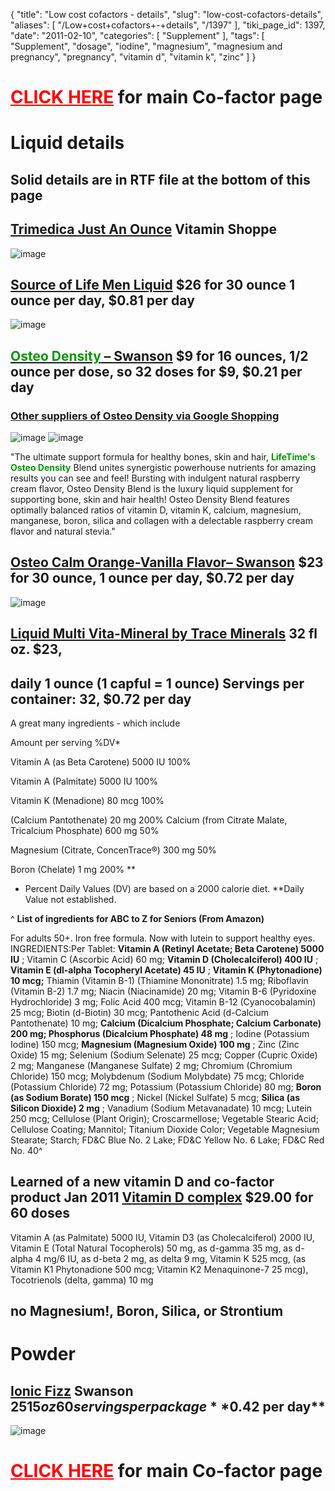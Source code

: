{
    "title": "Low cost cofactors - details",
    "slug": "low-cost-cofactors-details",
    "aliases": [
        "/Low+cost+cofactors+-+details",
        "/1397"
    ],
    "tiki_page_id": 1397,
    "date": "2011-02-10",
    "categories": [
        "Supplement"
    ],
    "tags": [
        "Supplement",
        "dosage",
        "iodine",
        "magnesium",
        "magnesium and pregnancy",
        "pregnancy",
        "vitamin d",
        "vitamin k",
        "zinc"
    ]
}


# <a href="/posts/click-here" style="color: red; text-decoration: underline;" title="This link has an unknown page_id: 1270">CLICK HERE</a> for main Co-factor page

# Liquid details

## Solid details are in RTF file at the bottom of this page

## [Trimedica Just An Ounce](http://www.vitaminshoppe.com/store/en/browse/sku_detail.jsp?id=TP-2017&sourceType=cs&source=FG&cm_mmc=Shopping%20Engines-_-googleproduct-_-Just%20An%20Ounce%20Calcium%20Magnesium%20-%2016%20Ounces%20Liquid%20-%20Vitamin%20K-_-TP-2017&ci_src=14110944&ci_sku=TP-2017) Vitamin Shoppe

<img src="https://d1bk1kqxc0sym.cloudfront.net/attachments/png/trimedica.png" alt="image">

## [Source of Life Men Liquid](http://www.4allvitamins.com/product_info.php?products_id=1186&product_configuration_id=1544&referrer=google%20) $26 for 30 ounce  1 ounce per day, $0.81 per day

<img src="https://d1bk1kqxc0sym.cloudfront.net/attachments/png/mens.png" alt="image">

## [<span style="color:#090;">Osteo Density</span> – Swanson](http://www.swansonvitamins.com/LFT006/ItemDetail?n=0)  $9 for 16 ounces, 1/2 ounce per dose, so 32 doses for $9, $0.21 per day

### [Other suppliers of Osteo Density via Google Shopping](http://www.google.com/products/catalog?hl=en&biw=1103&bih=439&q=%22osteo+density%22+liquid&um=1&ie=UTF-8&cid=14284603075173101785&ei=I8kdTcjWFYy8sQP5naTcAg&sa=X&oi=product_catalog_result&ct=result&resnum=1&ved=0CDgQ8wIwAA#)

<img src="https://d1bk1kqxc0sym.cloudfront.net/attachments/png/osteodensity.png" alt="image">
<img src="https://d1bk1kqxc0sym.cloudfront.net/attachments/png/osteo-density-2.png" alt="image">

"The ultimate support formula for healthy bones, skin and hair,   **<span style="color:#090;">LifeTime's Osteo Density</span>**  Blend unites synergistic powerhouse nutrients for amazing results you can see and feel! Bursting with indulgent natural raspberry cream flavor, Osteo Density Blend is the luxury liquid supplement for supporting bone, skin and hair health! Osteo Density Blend features optimally balanced ratios of vitamin D, vitamin K, calcium, magnesium, manganese, boron, silica and collagen with a delectable raspberry cream flavor and natural stevia."

## [Osteo Calm Orange-Vanilla Flavor– Swanson](http://www.swansonvitamins.com/NVT009/ItemDetail?n=765+4294959867)  $23 for 30 ounce, 1 ounce per day, $0.72 per day

<img src="https://d1bk1kqxc0sym.cloudfront.net/attachments/png/osteo.png" alt="image">

## [Liquid Multi Vita-Mineral by Trace Minerals](http://www.911healthshop.com/vita-mineral-trace.html?mr:trackingCode=75CC9817-FA81-DE11-9973-0019B9C2BEFD&mr:referralID=NA) 32 fl oz. $23,

## daily 1 ounce (1 capful = 1 ounce) Servings per container: 32, $0.72 per day

A great many ingredients - which include

Amount per serving %DV*

Vitamin A (as Beta Carotene) 5000 IU 100% 

Vitamin A (Palmitate) 5000 IU 100% 

Vitamin K (Menadione) 80 mcg 100% 

(Calcium Pantothenate) 20 mg 200% Calcium (from Citrate Malate, Tricalcium Phosphate) 600 mg 50% 

Magnesium (Citrate, ConcenTrace®) 300 mg 50% 

Boron (Chelate) 1 mg 200% ** 

* Percent Daily Values (DV) are based on a 2000 calorie diet. **Daily Value not established.

^ **List of ingredients  for ABC to Z for Seniors (From Amazon)** 

For adults 50+. Iron free formula. Now with lutein to support healthy eyes. INGREDIENTS:Per Tablet:  **Vitamin A (Retinyl Acetate; Beta Carotene) 5000 IU** ; Vitamin C (Ascorbic Acid) 60 mg;  **Vitamin D (Cholecalciferol) 400 IU** ;  **Vitamin E (dl-alpha Tocopheryl Acetate) 45 IU** ;  **Vitamin K (Phytonadione) 10 mcg;**  Thiamin (Vitamin B-1) (Thiamine Mononitrate) 1.5 mg; Riboflavin (Vitamin B-2) 1.7 mg; Niacin (Niacinamide) 20 mg; Vitamin B-6 (Pyridoxine Hydrochloride) 3 mg; Folic Acid 400 mcg; Vitamin B-12 (Cyanocobalamin) 25 mcg; Biotin (d-Biotin) 30 mcg; Pantothenic Acid (d-Calcium Pantothenate) 10 mg;  **Calcium (Dicalcium Phosphate; Calcium Carbonate) 200 mg; Phosphorus (Dicalcium Phosphate) 48 mg** ; Iodine (Potassium Iodine) 150 mcg;  **Magnesium (Magnesium Oxide) 100 mg** ; Zinc (Zinc Oxide) 15 mg; Selenium (Sodium Selenate) 25 mcg; Copper (Cupric Oxide) 2 mg; Manganese (Manganese Sulfate) 2 mg; Chromium (Chromium Chloride) 150 mcg; Molybdenum (Sodium Molybdate) 75 mcg; Chloride (Potassium Chloride) 72 mg; Potassium (Potassium Chloride) 80 mg;  **Boron (as Sodium Borate) 150 mcg** ; Nickel (Nickel Sulfate) 5 mcg;  **Silica (as Silicon Dioxide) 2 mg** ; Vanadium (Sodium Metavanadate) 10 mcg; Lutein 250 mcg; Cellulose (Plant Origin); Croscarmellose; Vegetable Stearic Acid; Cellulose Coating; Mannitol; Titanium Dioxide Color; Vegetable Magnesium Stearate; Starch; FD&C Blue No. 2 Lake; FD&C Yellow No. 6 Lake; FD&C Red No. 40^

## Learned of a new vitamin D and co-factor product Jan 2011  [Vitamin D complex](http://ecohealthwellness.ehealthpro.com/index.php/vitamin-d-complex-60-capsules.html) $29.00 for 60 doses

Vitamin A (as Palmitate) 5000 IU, Vitamin D3 (as Cholecalciferol) 2000 IU, Vitamin E (Total Natural Tocopherols) 50 mg, as d-gamma 35 mg, as d-alpha 4 mg/6 IU, as d-beta 2 mg, as delta 9 mg, Vitamin K 525 mcg, (as Vitamin K1 Phytonadione 500 mcg; Vitamin K2 Menaquinone-7 25 mcg), Tocotrienols (delta, gamma) 10 mg

## no Magnesium!, Boron, Silica, or Strontium

# Powder

## [Ionic Fizz](http://www.swansonvitamins.com/PEL003/ItemDetail?n=765+4294959665) Swanson $25  15 oz  60 servings per package  **$0.42 per day** 

<img src="https://d1bk1kqxc0sym.cloudfront.net/attachments/png/ionic-fizz.png" alt="image">

# <a href="/posts/click-here" style="color: red; text-decoration: underline;" title="This link has an unknown page_id: 1270">CLICK HERE</a> for main Co-factor page